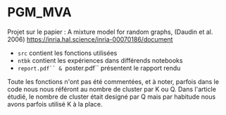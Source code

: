 # PGM_MVA
Projet sur le papier : A mixture model for random graphs, (Daudin et al. 2006) https://inria.hal.science/inria-00070186/document
* ``src`` contient les fonctions utilisées
* ``ntbk`` contient les expériences dans différends notebooks
* ```report.pdf`` & ```poster.pdf`` présentent le rapport rendu

Toute les fonctions n'ont pas été commentées, et à noter, parfois dans le code nous nous référont au nombre de cluster par K ou Q. Dans l'article étudié, le nombre de cluster était designé par Q mais par habitude nous avons parfois utilisé K à la place. 
